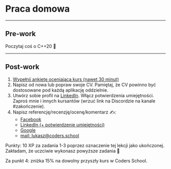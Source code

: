 <!-- .slide: data-background="#111111" -->

# Praca domowa

___

## Pre-work

Poczytaj coś o C++20 🙂

___
<!-- .slide: style="font-size:.95em" -->
## Post-work

1. <!-- .element: class="fragment fade-in" --> <a href="https://forms.gle/ADpReHUzgLj4bPWe9">Wypełnij ankietę oceniającą kurs (nawet 30 minut)</a>
2. <!-- .element: class="fragment fade-in" --> Napisz od nowa lub popraw swoje CV. Pamiętaj, że CV powinno być dostosowane pod każdą aplikację oddzielnie.
3. <!-- .element: class="fragment fade-in" --> Utwórz sobie profil na <a href="https://www.linkedin.com">LinkedIn</a>. Włącz potwierdzenia umiejętności. Zaproś mnie i innych kursantów (wrzuć link na Discordzie na kanale #zakończenie).
4. <!-- .element: class="fragment fade-in" --> Napisz referencję/recenzję/ocenę/komentarz ✍️:

   * <!-- .element: class="fragment fade-in" --> <a href="https://www.facebook.com/szkola.coders.school/reviews/">Facebook</a>
   * <!-- .element: class="fragment fade-in" --> <a href="https://www.linkedin.com/in/lukaszziobron/">LinkedIn (+ potwierdzenie umiejętności)</a>
   * <!-- .element: class="fragment fade-in" --> <a href="https://g.page/szkola-coders-school/review?rc">Google</a>
   * <!-- .element: class="fragment fade-in" --> <a href="mailto:lukasz@coders.school">mail: lukasz@coders.school</a>

Punkty: 10 XP za zadania 1-3 poprzez oznaczenie tej lekcji jako ukończonej. Zakładam, że uczciwie wykonasz powyższe zadania 🙂
<!-- .element: class="fragment fade-in" -->

Za punkt 4: zniżka 15% na dowolny przyszły kurs w Coders School.
<!-- .element: class="fragment fade-in" -->
